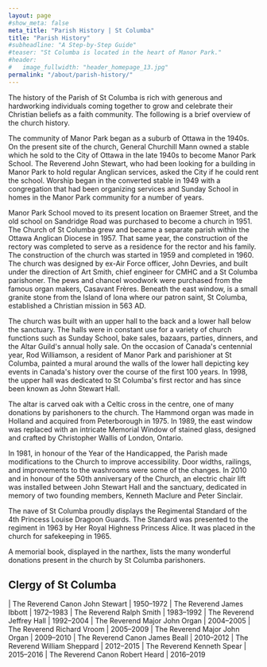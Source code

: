 ```yaml
---
layout: page
#show_meta: false
meta_title: "Parish History | St Columba"
title: "Parish History"
#subheadline: "A Step-by-Step Guide"
#teaser: "St Columba is located in the heart of Manor Park."
#header:
#   image_fullwidth: "header_homepage_13.jpg"
permalink: "/about/parish-history/"
---
```

The history of the Parish of St Columba is rich with generous and hardworking individuals coming together to grow and celebrate their Christian beliefs as a faith community. The following is a brief overview of the church history.


The community of Manor Park began as a suburb of Ottawa in the 1940s. On the present site of the church, General Churchill Mann owned a stable which he sold to the City of Ottawa in the late 1940s to become Manor Park School. The Reverend John Stewart, who had been looking for a building in Manor Park to hold regular Anglican services, asked the City if he could rent the school. Worship began in the converted stable in 1949 with a congregation that had been organizing services and Sunday School in homes in the Manor Park community for a number of years.

Manor Park School moved to its present location on Braemer Street, and the old school on Sandridge Road was purchased to become a church in 1951. The Church of St Columba grew and became a separate parish within the Ottawa Anglican Diocese in 1957. That same year, the construction of the rectory was completed to serve as a residence for the rector and his family. The construction of the church was started in 1959 and completed in 1960. The church was designed by ex-Air Force officer, John Devries, and built under the direction of Art Smith, chief engineer for CMHC and a St Columba parishoner. The pews and chancel woodwork were purchased from the famous organ makers, Casavant Frères. Beneath the east window, is a small granite stone from the Island of Iona where our patron saint, St Columba, established a Christian mission in 563 AD.

The church was built with an upper hall to the back and a lower hall below the sanctuary. The halls were in constant use for a variety of church functions such as Sunday School, bake sales, bazaars, parties, dinners, and the Altar Guild's annual holly sale. On the occasion of Canada's centennial year, Rod Williamson, a resident of Manor Park and parishioner at St Columba, painted a mural around the walls of the lower hall depicting key events in Canada's history over the course of the first 100 years. In 1998, the upper hall was dedicated to St Columba's first rector and has since been known as John Stewart Hall.

The altar is carved oak with a Celtic cross in the centre, one of many donations by parishoners to the church. The Hammond organ was made in Holland and acquired from Peterborough in 1975. In 1989, the east window was replaced with an intricate Memorial Window of stained glass, designed and crafted by Christopher Wallis of London, Ontario.

In 1981, in honour of the Year of the Handicapped, the Parish made modifications to the Church to improve accessibility. Door widths, railings, and improvements to the washrooms were some of the changes. In 2010 and in honour of the 50th anniversary of the Church, an electric chair lift was installed between John Stewart Hall and the sanctuary, dedicated in memory of two founding members, Kenneth Maclure and Peter Sinclair.

The nave of St Columba proudly displays the Regimental Standard of the 4th Princess Louise Dragoon Guards. The Standard was presented to the regiment in 1963 by Her Royal Highness Princess Alice. It was placed in the church for safekeeping in 1965.

A memorial book, displayed in the narthex, lists the many wonderful donations present in the church by St Columba parishoners. 

## Clergy of St Columba

| The Reverend Canon John Stewart | 1950–1972 
| The Reverend James Ibbott | 1972–1983
| The Reverend Ralph Smith  | 1983–1992
| The Reverend Jeffrey Hall | 1992–2004
| The Reverend Major John Organ | 2004–2005
| The Reverend Richard Vroom | 2005–2009
| The Reverend Major John Organ | 2009–2010
| The Reverend Canon James Beall | 2010–2012
| The Reverend William Sheppard | 2012–2015
| The Reverend Kenneth Spear | 2015–2016
| The Reverend Canon Robert Heard | 2016–2019



